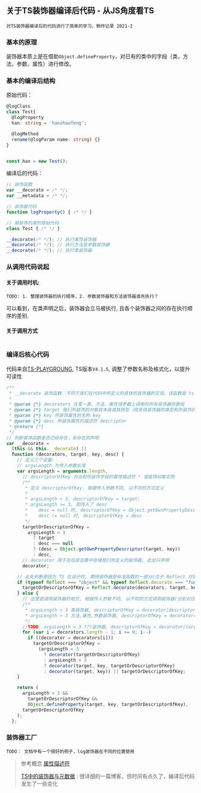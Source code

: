## 关于TS装饰器编译后代码 - 从JS角度看TS

`对TS装饰器编译后的代码进行了简单的学习，稍作记录 2021-2`


### 基本的原理
装饰器本质上是在借助`Object.defineProperty`，对已有的类中的字段（类，方法，参数，属性）进行修改。

### 基本的编译后结构
原始代码：
```typescript
@logClass
class Test{
  @logProperty
  han: string = 'hanzhaofeng';

  @logMethod
  rename(@logParam name: string) {}
}


const han = new Test();
```

编译后的代码：
```javascript
// 装饰函数
var __decorate = /* */;
var __metadata = /* */;

// 装饰器代码
function logProperty() { /* */ }

// 被装饰的类的原始代码
class Test { /* */ }

__decorate(/* */); // 执行属性装饰器
__decorate(/* */); // 执行方法及参数装饰器
__decorate(/* */); // 执行类装饰器
```

### 从调用代码说起

#### 关于调用时机:

`TODO: 1. 整理装饰器的执行顺序，2. 参数装饰器和方法装饰器谁先执行？`

可以看到，在类声明之后，装饰器会立马被执行, 且各个装饰器之间的存在执行顺序的差别.

#### 关于调用方式

```javascript

```


### 编译后核心代码
代码来自[TS-PLAYGROUNG](https://www.typescriptlang.org/play/), TS版本`V4.1.5`, 调整了参数名称及格式化，以提升可读性
```js
/**
 * __decorate 装饰函数：不同于我们在代码中所定义的具体的装饰器的实现，该函数是 ts 编译成 js 之后，执行我们所定义的装饰器的函数
 *
 * @param {*} decorators 在某一类、方法、属性或参数上调用的所有装饰器的数组
 * @param {*} target 我们所装饰的对象其本身或其原型（视具体装饰器的类型和所装饰的对象所定,可参考引用文章）
 * @param {*} key 所装饰属性的名称 key
 * @param {*} desc 所装饰属性的描述符 descriptor
 * @return {*}
 */
// 判断装饰函数是否已经存在，未存在则声明
var __decorate =
  (this && this.__decorate) ||
  function (decorators, target, key, desc) {
    // 定义三个变量:
    // argsLength 为传入参数长度
    var argsLength = arguments.length,
      // descriptorOfKey 为当前所装饰字段的属性描述符 * 或装饰对象实例
      /**
       * 定义 descriptorOfKey, 根据传入参数不同, 以不同的方式定义
       *
       * argsLength < 3, descriptorOfKey = target;
       * argsLength >= 3, 即传入了 desc
       *    desc = null 时, descriptorOfKey = Object.getOwnPropertyDescriptor(target, key)；
       *    desc != null 时, descriptorOfKey = desc
       */
      targetOrDescriptorOfKey =
        argsLength < 3
          ? target
          : desc === null
          ? (desc = Object.getOwnPropertyDescriptor(target, key))
          : desc,
      // decorator 用于在后续运算中存储我们所定义的装饰器, 此处只声明
      decorator;

    // 此处判断是因为 TS 在设计时, 期待装饰器是标准函数的一部分(位于 Reflect 对象上), 但目前浏览器还不支持此方法, if 内的代码不会执行
    if (typeof Reflect === "object" && typeof Reflect.decorate === "function") {
      targetOrDescriptorOfKey = Reflect.decorate(decorators, target, key, desc);
    } else {
      // 这里是调用装饰器的地方, 根据传入参数不同, 以不同的方式调用装饰器(分别对应不同的装饰器类型)
      /**
       * argsLength < 3 类装饰器, descriptorOfKey = decorator(descriptorOfKey);
       * argsLength > 3 方法,属性,参数装饰器, descriptorOfKey = decorator(target, key, descriptorOfKey);
       */
      //TODO: argsLength = 3 ???装饰器, descriptorOfKey = decorator(target, key);
      for (var i = decorators.length - 1; i >= 0; i--)
        if ((decorator = decorators[i]))
          targetOrDescriptorOfKey =
            (argsLength < 3
              ? decorator(targetOrDescriptorOfKey)
              : argsLength > 3
              ? decorator(target, key, targetOrDescriptorOfKey)
              : decorator(target, key)) || targetOrDescriptorOfKey;
    }

    return (
      argsLength > 3 &&
        targetOrDescriptorOfKey &&
        Object.defineProperty(target, key, targetOrDescriptorOfKey),
      targetOrDescriptorOfKey
    );
  };
```

### 装饰器工厂

`TODO： 文档中有一个很好的例子，log装饰器在不同的位置使用`

> 参考概念
> [属性描述符](https://developer.mozilla.org/zh-CN/docs/Web/JavaScript/Reference/Global_Objects/Object/defineProperty)
>
> [TS中的装饰器与元数据](http://blog.wolksoftware.com/decorators-reflection-javascript-typescript) : 很详细的一篇博客，但时间有点久了，编译后代码发生了一些变化
